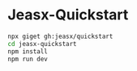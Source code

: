 # Jeasx-Quickstart

```bash
npx giget gh:jeasx/quickstart
cd jeasx-quickstart
npm install
npm run dev
```
